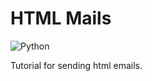 # HTML Mails

![Python](https://img.shields.io/badge/python-3670A0?style=for-the-badge&logo=python&logoColor=ffdd54)

Tutorial for sending html emails.

